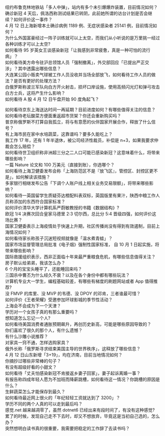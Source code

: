 纽约布鲁克林地铁站「多人中弹」，站内有多个未引爆爆炸装置，目前情况如何？  
确诊新冠 4 天后，佩洛西称测试结果已转阴，此前她所谓的访台计划是否会继续？如何评价这一事件？  
4 月 12 日上海新增本土确诊病例 1189 例、无症状感染者 25141 例，目前情况如何？  
为什么外国富豪经过一阵子训练就可以上太空，而我们从小听说的是万里挑一经过各种训练才可以上太空?  
如何看待 95 岁英女王谈感染新冠「让我感到非常疲惫，真是一种可怕的流行病」？  
如何看待美方命令驻沪总领馆人员「强制撤离」，外交部回应「已提出严正交涉」？其中透露出哪些信息？  
大连某公园小贩卖气球被工作人员没收并当场全部放飞，如何看待工作人员的做法？是否有更好的处理方法？  
白俄罗斯称波兰军队向白方开火射击，损坏口岸设施，使用高频闪光灯和弹弓攻击白方士兵，这将产生什么影响？  
如何看待 A 股 4 月 12 日午盘开始 90 度角起飞？
  
如何看待京东上海送达时间一再延期？目前进度如何？有哪些值得关注的信息？  
如何看待老坛酸菜方便面重返超市货架？你还会重新购买吗？  
普京称俄罗斯不打算自我孤立，将与有意愿的伙伴国家开展合作，释放了什么信号？  
有上海市民在家中水培蔬菜，这靠谱吗？要多久能吃上？  
我工作 17 年，还有 1 年半退休，被公司经济性裁员，补偿是 n+3，如果我要求仲裁会怎么赔偿？  
如何看待世卫组织称非洲超三分之二人口可能已感染新冠？这意味着什么，将带来哪些影响？  
一篇 Nature 论文和 100 万美元（直接到账），你选哪个？  
如何看待上海卫健委发布会称「上海防范区不是『放飞区』，管控区、封控区更不是」，如何解读该措施？  
多家银行相继发布公告「下调个人账户线上相关业务交易限额」，将带来哪些影响？  
如何看待一英国留学生质疑芬达橙配料表双标，英国版里有果汁，陕西中粮工作人员称添加的东西符合国家标准？  
如何评价清华大学计算机系严蔚敏教授的书籍《数据结构》?  
欧冠 1/4 决赛次回合皇家马德里 2:3 切尔西，总比分 5:4 晋级四强，如何评价这场比赛？  
国家卫健委表示上海疫情处于快速上升期，社区传播尚没有得到有效遏制，目前上海情况如何？  
如何看待家长称孩子沉迷短视频就像是「温水煮青蛙」？  
国家市场监督管理总局批准《电子烟》强制性国家标准， 自 10 月 1 日起实施，将带来哪些影响？  
国际救援组织表示，西非正面临十年来最严重粮食危机，有哪些信息值得关注？  
房子默认给弟弟，我该怎么办？  
6 个月的宝宝头睡平了，还能睡回来吗？  
三国杀中曹丕为什么经久不衰？以及在各个身份中都有哪些玩法？  
计算机专业大一学生，编程基础较差，有哪些有梯度的刷题网站或者 App 值得推荐?  
没 FMVP 的库里、没 MVP 的韦德、没 DPOY 的邓肯，三者谁最可惜？  
如何评价《王者荣耀》受邀参加环球影城的季节性活动？  
上海会不会成为下一个天津？  
学历对一个女孩子真的有那么重要吗？  
想知道怎么忘记一个人?  
如何看待美国消费者通胀预期飙升，再创历史新高，可能是哪些原因导致的？  
你们喜欢了很久的那个人，有什么遗憾？  
有什么沙雕小说推荐？  
对家具一窍不通，怎样选购家具？  
俄外长称「俄罗斯寻求结束美国主导的世界秩序」，这释放了哪些信息？  
4 月 12 日山东新增「3+19」，均在济南，目前当地情况如何？  
你摘抄过哪些非常棒的句子？  
有没有超级好看的小甜文？  
如何看待「丈夫怕感染新冠不肯接返乡妻子回家」，妻子起诉离婚一事？  
有报告称四成年轻人愿为不加班而降薪跳槽，如何看待这一情况？你跳槽的原因是什么？  
生鲜蔬菜怎么才能保存到最久？  
如何看待最近网上很火的「年纪轻轻工资就达到了 3200」？  
学历不同的两个人真的可以走到最后吗？  
感觉.net 越来越凋零了，虽然 dotnet6 已经出来有段时间了，有没有这种感觉?  
累了的时候，发现自己走不下去时，却又不想放弃，毕竟这是当初自己选的，怎么办？  
突然想明白读书真的很重要，我需要把稳定的工作辞了去读书吗？  
